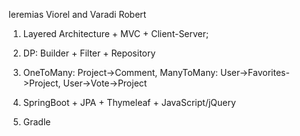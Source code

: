 Ieremias Viorel and Varadi Robert

1. Layered Architecture + MVC + Client-Server;

2. DP: Builder + Filter + Repository

3. OneToMany: Project->Comment, ManyToMany: User->Favorites->Project, User->Vote->Project

4. SpringBoot + JPA + Thymeleaf + JavaScript/jQuery

5. Gradle